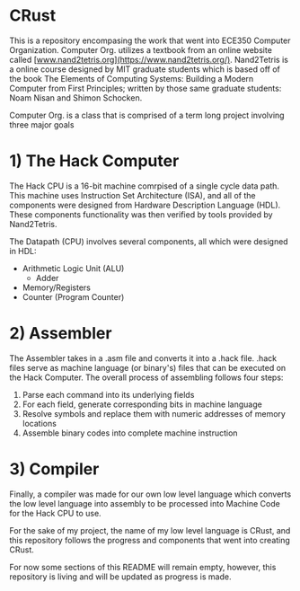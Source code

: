 # CRust
This is a repository encompasing the work that went into ECE350 Computer Organization. Computer Org. utilizes a textbook from an online website called [www.nand2tetris.org](https://www.nand2tetris.org/). Nand2Tetris is a online course designed by MIT graduate students which is based off of the book The Elements of Computing Systems: Building a Modern Computer from First Principles; written by those same graduate students: Noam Nisan and Shimon Schocken.

Computer Org. is a class that is comprised of a term long project involving three major goals

# 1) The Hack Computer
The Hack CPU is a 16-bit machine comrpised of a single cycle data path. This machine uses Instruction Set Architecture (ISA), and all of the components were designed from Hardware Description Language (HDL). These components functionality was then verified by tools provided by Nand2Tetris.

The Datapath (CPU) involves several components, all which were designed in HDL:
- Arithmetic Logic Unit (ALU)
  - Adder
- Memory/Registers
- Counter (Program Counter)

# 2) Assembler
The Assembler takes in a .asm file and converts it into a .hack file. .hack files serve as machine language (or binary's) files that can be executed on the Hack Computer. The overall process of assembling follows four steps:
1. Parse each command into its underlying fields
2. For each field, generate corresponding bits in machine language
3. Resolve symbols and replace them with numeric addresses of memory locations
4. Assemble binary codes into complete machine instruction

# 3) Compiler
Finally, a compiler was made for our own low level language which converts the low level language into assembly to be processed into Machine Code for the Hack CPU to use.

For the sake of my project, the name of my low level language is CRust, and this repository follows the progress and components that went into creating CRust.

For now some sections of this README will remain empty, however, this repository is living and will be updated as progress is made.
